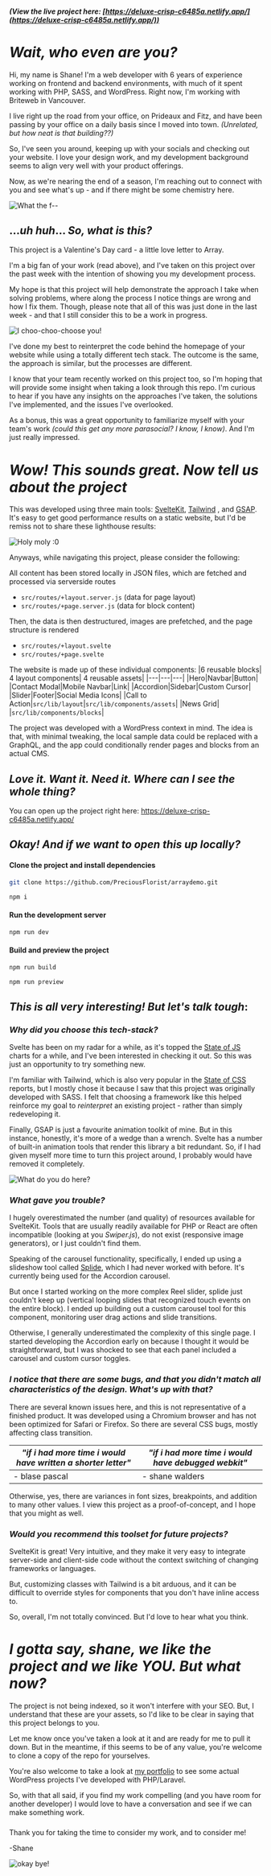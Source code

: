 
##### (View the live project here: [https://deluxe-crisp-c6485a.netlify.app/](https://deluxe-crisp-c6485a.netlify.app/))

# *Wait, who even are you?*

Hi, my name is Shane! I'm a web developer with 6 years of experience working on frontend and backend environments, with much of it spent working with PHP, SASS, and WordPress. Right now, I'm working with Briteweb in Vancouver.

I live right up the road from your office, on Prideaux and Fitz, and have been passing by your office on a daily basis since I moved into town. *(Unrelated, but how neat is that building??)*

So, I've seen you around, keeping up with your socials and checking out your website. I love your design work, and my development background seems to align very well with your product offerings.

Now, as we're nearing the end of a season, I'm reaching out to connect with you and see what's up - and if there might be some chemistry here. 

![What the f--](https://media1.tenor.com/m/4FX2fvso4BEAAAAC/wtf-wtf-tom-delonge.gif)

## ...*uh huh*... *So, what is this?*

This project is a Valentine's Day card - a little love letter to Array. 

I'm a big fan of your work (read above), and I've taken on this project over the past week with the intention of showing you my development process.

My hope is that this project will help demonstrate the approach I take when solving problems, where along the process I notice things are wrong and how I fix them. Though, please note that all of this was just done in the last week - and that I still consider this to be a work in progress.


![I choo-choo-choose you!](https://media1.tenor.com/m/YNBKbwhjfNcAAAAd/the-simpsons-ralph-wiggum.gif)


I've done my best to reinterpret the code behind the homepage of your website while using a totally different tech stack. The outcome is the same, the approach is similar, but the processes are different.

I know that your team recently worked on this project too, so I'm hoping that will provide some insight when taking a look through this repo. I'm curious to hear if you have any insights on the approaches I've taken, the solutions I've implemented, and the issues I've overlooked.

As a bonus, this was a great opportunity to familiarize myself with your team's work *(could this get any more parasocial? I know, I know)*. And I'm just really impressed.

# *Wow! This sounds great. Now tell us about the project*

This was developed using three main tools: [SvelteKit](https://kit.svelte.dev/), [Tailwind](https://tailwindcss.com/) , and [GSAP](https://gsap.com/). It's easy to get good performance results on a static website, but I'd be remiss not to share these lighthouse results:

![Holy moly :0](https://github.com/PreciousFlorist/arraydemo/blob/master/readme-images/performance.png)

Anyways, while navigating this project, please consider the following:


All content has been stored locally in JSON files, which are fetched and processed via serverside routes
- `src/routes/+layout.server.js` (data for page layout)
- `src/routes/+page.server.js` (data for block content)

Then, the data is then destructured, images are prefetched, and the page structure is rendered
- `src/routes/+layout.svelte`
- `src/routes/+page.svelte`

The website is made up of these individual components:
|6 reusable blocks| 4 layout components| 4 reusable assets|
|---|---|---|
|Hero|Navbar|Button|
|Contact Modal|Mobile Navbar|Link|
|Accordion|Sidebar|Custom Cursor|
|Slider|Footer|Social Media Icons|
|Call to Action|`src/lib/layout`|`src/lib/components/assets`|
|News Grid|
|`src/lib/components/blocks`|

The project was developed with a WordPress context in mind. The idea is that, with minimal tweaking, the local sample data could be replaced with a GraphQL, and the app could conditionally render pages and blocks from an actual CMS.

## *Love it. Want it. Need it. Where can I see the whole thing?*

You can open up the project right here: https://deluxe-crisp-c6485a.netlify.app/

## *Okay! And if we want to open this up locally?*

#### Clone the project and install dependencies

```sh
git clone https://github.com/PreciousFlorist/arraydemo.git
```

```sh
npm i
```
#### Run the development server

```sh
npm run dev
```

#### Build and preview the project
```sh
npm run build
```

```sh
npm run preview
```

## *This is all very interesting! But let's talk tough*:

### *Why did you choose this tech-stack?*

Svelte has been on my radar for a while, as it's topped the [State of JS](https://2022.stateofjs.com/en-US/libraries/front-end-frameworks/) charts for a while, and I've been interested in checking it out. So this was just an opportunity to try something new.

I'm familiar with Tailwind, which is also very popular in the [State of CSS](https://2023.stateofcss.com/en-US/css-frameworks/) reports, but I mostly chose it because I saw that this project was originally developed with SASS. I felt that choosing a framework like this helped reinforce my goal to *reinterpret* an existing project - rather than simply redeveloping it.

Finally, GSAP is just a favourite animation toolkit of mine. But in this instance, honestly, it's more of a wedge than a wrench. Svelte has a number of built-in animation tools that render this library a bit redundant. So, if I had given myself more time to turn this project around, I probably would have removed it completely.

![What do you do here?](https://assets-global.website-files.com/5905ea3c9086586eadd9a253/642ef38047d776e4e678b604_DfwDvNmMWIGY1Yo1Yv5tuHhMtCrhRF1Dy_GTpmwQqun_evL1EUgEAfcVd3JICLflfj_1mKms50Uizm9-V8Aw4KDGGOMvaWvvy3FS2-xj7t3jUBnYLK6X5OcnFDknznuap02gIlvOTNu199wr0rz2JJs.gif)

### *What gave you trouble?*

I hugely overestimated the number (and quality) of resources available for SvelteKit. Tools that are usually readily available for PHP or React are often incompatible (looking at you *Swiper.js*), do not exist (responsive image generators), or I just couldn't find them.

Speaking of the carousel functionality, specifically, I ended up using a slideshow tool called [Splide](https://splidejs.com/integration/svelte-splide/), which I had never worked with before. It's currently being used for the Accordion carousel.

But once I started working on the more complex Reel slider, splide just couldn't keep up (vertical looping slides that recognized touch events on the entire block). I ended up building out a custom carousel tool for this component, monitoring user drag actions and slide transitions.

Otherwise, I generally underestimated the complexity of this single page. I started developing the Accordion early on because I thought it would be straightforward, but I was shocked to see that each panel included a carousel and custom cursor toggles.

### *I notice that there are some bugs, and that you didn't match all characteristics of the design. What's up with that?*

There are several known issues here, and this is not representative of a finished product. It was developed using a Chromium browser and has not been optimized for Safari or Firefox. So there are several CSS bugs, mostly affecting class transition.

| *"if i had more time i would have written a shorter letter"* | *"if i had more time i would have debugged webkit"* |
|---|---|
| - blase pascal | - shane walders |

Otherwise, yes, there are variances in font sizes, breakpoints, and addition to many other values. I view this project as a proof-of-concept, and I hope that you might as well.

### *Would you recommend this toolset for future projects?*

SvelteKit is great! Very intuitive, and they make it very easy to integrate server-side and client-side code without the context switching of changing frameworks or languages.

But, customizing classes with Tailwind is a bit arduous, and it can be difficult to override styles for components that you don't have inline access to.

So, overall, I'm not totally convinced. But I'd love to hear what you think.

# *I gotta say, shane, we like the project and we like YOU. But what now?*

The project is not being indexed, so it won't interfere with your SEO. But, I understand that these are your assets, so I'd like to be clear in saying that this project belongs to you.

Let me know once you've taken a look at it and are ready for me to pull it down. But in the meantime, if this seems to be of any value, you're welcome to clone a copy of the repo for yourselves.

You're also welcome to take a look at [my portfolio](https://shanewalders.ca/) to see some actual WordPress projects I've developed with PHP/Laravel.

So, with that all said, if you find my work compelling (and you have room for another developer) I would love to have a conversation and see if we can make something work.

### 

Thank you for taking the time to consider my work, and to consider me!

-Shane

![okay bye!](https://media1.tenor.com/m/1EaGqSpMblYAAAAC/bye-okay.gif)
